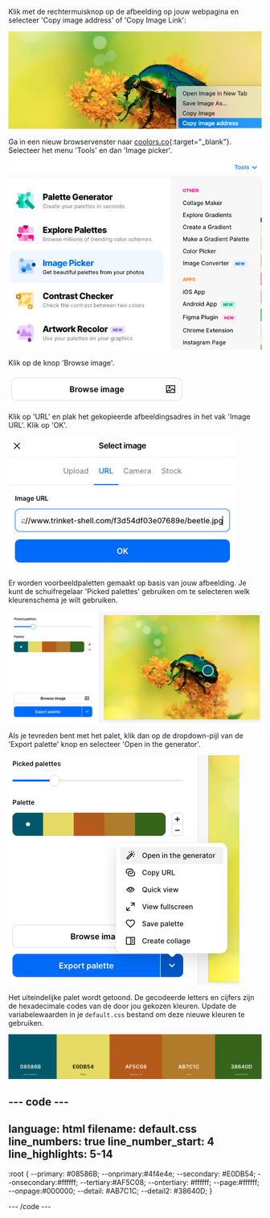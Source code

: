 Klik met de rechtermuisknop op de afbeelding op jouw webpagina en selecteer 'Copy image address' of 'Copy Image Link':

![Het uitvoergebied in Trinket met een grote keverafbeelding. In het rechtermuisknopmenu is de optie 'Copy image address' geselecteerd.](images/copy-image-address.png)

Ga in een nieuw browservenster naar [coolors.co](https://coolors.co){:target="_blank"}. Selecteer het menu 'Tools' en dan 'Image picker'.

![De coolors.co website met tools geselecteerd in de rechterbovenhoek. De tool 'Image picker' is gemarkeerd in het drop-down menu.](images/image-picker-menu.png)

Klik op de knop 'Browse image'.

![De knop Browse image.](images/browse-image-button.png)

Klik op 'URL' en plak het gekopieerde afbeeldingsadres in het vak 'Image URL'. Klik op 'OK'.

![Het Select image vak met geselecteerde URL en het afbeeldingsadres voor de keverafbeelding erin gekopieerd.](images/select-image-box.png)

Er worden voorbeeldpaletten gemaakt op basis van jouw afbeelding. Je kunt de schuifregelaar 'Picked palettes' gebruiken om te selecteren welk kleurenschema je wilt gebruiken.

![De picked paletschuifregelaar staat op een derde van de breedte. De afbeelding wordt weergegeven met hotspots die laten zien waarvan de kleuren zijn geselecteerd.](images/generated-image-palettes.png)

Als je tevreden bent met het palet, klik dan op de dropdown-pijl van de 'Export palette' knop en selecteer 'Open in the generator'.

![Het Export palette menu met het bovenste item 'open in the generator' geselecteerd.](images/generate-palette-menu.png)

Het uiteindelijke palet wordt getoond. De gecodeerde letters en cijfers zijn de hexadecimale codes van de door jou gekozen kleuren. Update de variabelewaarden in je `default.css` bestand om deze nieuwe kleuren te gebruiken.

![Gekleurde vierkanten met de hexadecimale codes erop geschreven.](images/final-image-palette.png)

## --- code ---

language: html
filename: default.css
line_numbers: true
line_number_start: 4
line_highlights: 5-14
----------------------------------------------------------

:root {
\--primary: #08586B;
\--onprimary:#4f4e4e;
\--secondary: #E0DB54;
\--onsecondary:#ffffff;
\--tertiary:#AF5C08;
\--ontertiary: #ffffff;
\--page:#ffffff;
\--onpage:#000000;
\--detail: #AB7C1C;
\--detail2: #38640D;
}

\--- /code ---
